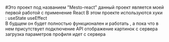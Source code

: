 #Это проект  под названием "Mesto-react" данный проект является моей первой работой с применение React
В этом проекте используются хуки :
                            useState
                            useEffect\
В будщем он будет полностью функционален и работать , а пока что в нем присутствует
                            подключение API
                            отображение картинок с сервера
                            загрузка параметров профиля идет с сервера
